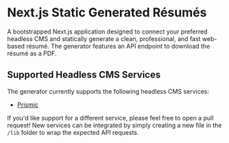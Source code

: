 # Next.js Static Generated Résumés

A bootstrapped Next.js application designed to connect your preferred headless CMS and statically generate a clean, professional, and fast web-based résumé. The generator features an API endpoint to download the résumé as a PDF.

## Supported Headless CMS Services

The generator currently supports the following headless CMS services:

- [Prismic](https://prismic.io/)

If you'd like support for a different service, please feel free to open a pull request! New services can be integrated by simply creating a new file in the `/lib` folder to wrap the expected API requests.

